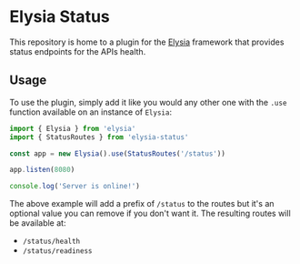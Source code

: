 # Elysia Status

This repository is home to a plugin for the [Elysia][0] framework that provides status endpoints for the APIs health.

## Usage

To use the plugin, simply add it like you would any other one with the `.use` function available on an instance of `Elysia`:

```typescript
import { Elysia } from 'elysia'
import { StatusRoutes } from 'elysia-status'

const app = new Elysia().use(StatusRoutes('/status'))

app.listen(8080)

console.log('Server is online!')
```

The above example will add a prefix of `/status` to the routes but it's an optional value you can remove if you don't want it. The resulting routes will be available at:

- `/status/health`
- `/status/readiness`

[0]: https://elysiajs.com
